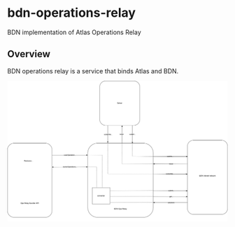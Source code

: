 # bdn-operations-relay
BDN implementation of Atlas Operations Relay

## Overview

BDN operations relay is a service that binds Atlas and BDN. 

<img src="static/diagram.svg" width="1024">
